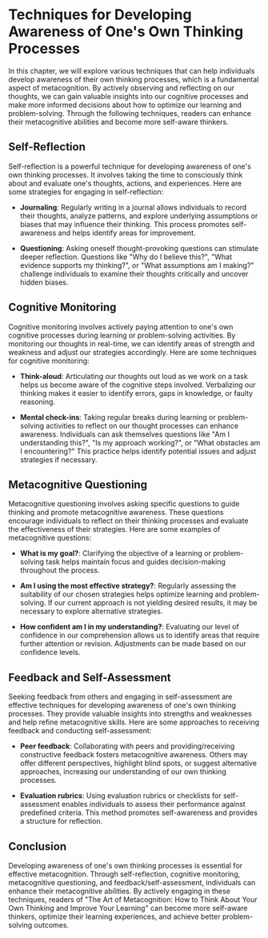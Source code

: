 Techniques for Developing Awareness of One's Own Thinking Processes
==============================================================================

In this chapter, we will explore various techniques that can help individuals develop awareness of their own thinking processes, which is a fundamental aspect of metacognition. By actively observing and reflecting on our thoughts, we can gain valuable insights into our cognitive processes and make more informed decisions about how to optimize our learning and problem-solving. Through the following techniques, readers can enhance their metacognitive abilities and become more self-aware thinkers.

Self-Reflection
---------------

Self-reflection is a powerful technique for developing awareness of one's own thinking processes. It involves taking the time to consciously think about and evaluate one's thoughts, actions, and experiences. Here are some strategies for engaging in self-reflection:

* **Journaling**: Regularly writing in a journal allows individuals to record their thoughts, analyze patterns, and explore underlying assumptions or biases that may influence their thinking. This process promotes self-awareness and helps identify areas for improvement.

* **Questioning**: Asking oneself thought-provoking questions can stimulate deeper reflection. Questions like "Why do I believe this?", "What evidence supports my thinking?", or "What assumptions am I making?" challenge individuals to examine their thoughts critically and uncover hidden biases.

Cognitive Monitoring
--------------------

Cognitive monitoring involves actively paying attention to one's own cognitive processes during learning or problem-solving activities. By monitoring our thoughts in real-time, we can identify areas of strength and weakness and adjust our strategies accordingly. Here are some techniques for cognitive monitoring:

* **Think-aloud**: Articulating our thoughts out loud as we work on a task helps us become aware of the cognitive steps involved. Verbalizing our thinking makes it easier to identify errors, gaps in knowledge, or faulty reasoning.

* **Mental check-ins**: Taking regular breaks during learning or problem-solving activities to reflect on our thought processes can enhance awareness. Individuals can ask themselves questions like "Am I understanding this?", "Is my approach working?", or "What obstacles am I encountering?" This practice helps identify potential issues and adjust strategies if necessary.

Metacognitive Questioning
-------------------------

Metacognitive questioning involves asking specific questions to guide thinking and promote metacognitive awareness. These questions encourage individuals to reflect on their thinking processes and evaluate the effectiveness of their strategies. Here are some examples of metacognitive questions:

* **What is my goal?**: Clarifying the objective of a learning or problem-solving task helps maintain focus and guides decision-making throughout the process.

* **Am I using the most effective strategy?**: Regularly assessing the suitability of our chosen strategies helps optimize learning and problem-solving. If our current approach is not yielding desired results, it may be necessary to explore alternative strategies.

* **How confident am I in my understanding?**: Evaluating our level of confidence in our comprehension allows us to identify areas that require further attention or revision. Adjustments can be made based on our confidence levels.

Feedback and Self-Assessment
----------------------------

Seeking feedback from others and engaging in self-assessment are effective techniques for developing awareness of one's own thinking processes. They provide valuable insights into strengths and weaknesses and help refine metacognitive skills. Here are some approaches to receiving feedback and conducting self-assessment:

* **Peer feedback**: Collaborating with peers and providing/receiving constructive feedback fosters metacognitive awareness. Others may offer different perspectives, highlight blind spots, or suggest alternative approaches, increasing our understanding of our own thinking processes.

* **Evaluation rubrics**: Using evaluation rubrics or checklists for self-assessment enables individuals to assess their performance against predefined criteria. This method promotes self-awareness and provides a structure for reflection.

Conclusion
----------

Developing awareness of one's own thinking processes is essential for effective metacognition. Through self-reflection, cognitive monitoring, metacognitive questioning, and feedback/self-assessment, individuals can enhance their metacognitive abilities. By actively engaging in these techniques, readers of "The Art of Metacognition: How to Think About Your Own Thinking and Improve Your Learning" can become more self-aware thinkers, optimize their learning experiences, and achieve better problem-solving outcomes.
